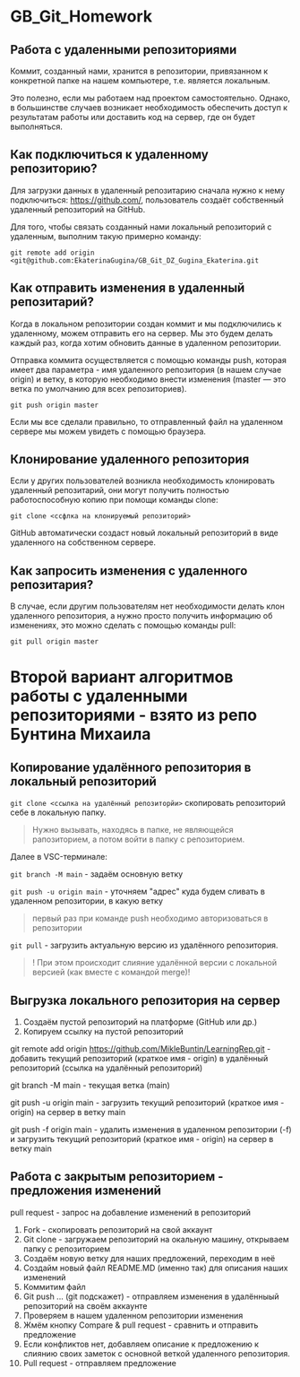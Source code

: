 # GB_Git_Homework
## Работа с удаленными репозиториями
Коммит, созданный нами, хранится в репозитории, привязанном к конкретной папке на нашем компьютере, т.е. является локальным. 

Это полезно, если мы работаем над проектом самостоятельно. Однако, в большинстве случаев возникает необходимость обеспечить доступ к результатам работы или доставить код на сервер, где он будет выполняться.

##  Как подключиться к удаленному репозитoрию?

Для загрузки данных в удаленный репозитарию сначала нужно к нему подключиться:   https://github.com/, пользователь создаёт собственный удаленный репозиторий на GitHub.

Для того, чтобы связать созданный нами локальный репозиторий с удаленным, выполним такую примерно команду:

`git remote add origin <git@github.com:EkaterinaGugina/GB_Git_DZ_Gugina_Ekaterina.git`

## Как отправить изменения в удаленный репозитарий?

Когда в локальном репозитории создан коммит и мы подключились к удаленному, можем отправить его на сервер. Мы это будем делать каждый раз, когда хотим обновить данные в удаленном репозитории.

Отправка коммита осуществляется с помощью команды push, которая имеет два параметра - имя удаленного репозитория (в нашем случае origin) и ветку, в которую необходимо внести изменения (master — это ветка по умолчанию для всех репозиториев).

`git push origin master`

Если мы все сделали правильно, то отправленный файл на удаленном сервере мы можем увидеть с помощью браузера. 

## Клонирование удаленного репозитория

Если у других пользователей возникла необходимость клонировать удаленный репозитарий, они могут получить полностью работоспособную копию при помощи команды clone:

`git clone <ссфлка на клонируемый репозиторий>`

GitHub автоматически создаст новый локальный репозитoрий в виде удаленного на собственном сервере.

## Как запросить изменения с удаленного репозитария?

В случае, если другим пользователям нет необходимости делать клон удаленного репозитoрия, а нужно просто получить информацию об изменениях, это можно сделать с помощью команды pull:

`git pull origin master`


# Второй вариант алгоритмов работы с удаленными репозиториями - взято из репо Бунтина Михаила

## Копирование удалённого репозитория в локальный репозиторий

`git clone <ссылка на удалённый репозиторйи>` скопировать репозиторий себе в локальную папку. 

>Нужно вызывать, находясь в папке, не являющейся рапозиторием, а потом войти в папку с репозиторием.

Далее в VSC-терминале:

`git branch -М main` - задаём основную ветку

`git push -u origin main` - уточняем "адрес" куда будем сливать в удаленном репозитории, в какую ветку

>первый раз при команде push необходимо авторизоваться в репозитории

`git pull` - загрузить актуальную версию из удалённого репозитория.
> ! При этом происходит слияние удалённой версии с локальной версией (как вместе с командой merge)!

## Выгрузка локального репозитория на сервер

1. Создаём пустой репозиторий на платформе (GitHub или др.)
2. Копируем ссылку на пустой репозиторий
    
 git remote add origin https://github.com/MikleBuntin/LearningRep.git - добавить текущий репозиторий (краткое имя - origin) в удалённый репозиторий (ссылка на удалённый репозиторий)

git branch -M main - текущая ветка (main)

git push -u origin main  - загрузить текущий репозиторий (краткое имя - origin) на сервер в ветку main

git push -f origin main - удалить изменения в удаленном репозитории (-f) и загрузить текущий репозиторий (краткое имя - origin) на сервер в ветку main

  
## Работа с закрытым репозиторием - предложения изменений
  
  pull request - запрос на добавление изменений в репозиторий

1. Fork - cкопировать репозиторий на свой аккаунт
2. Git clone - загружаем репозиторий на окальную машину, открываем папку с репозиторием
3. Создаём новую ветку для наших предложений, переходим в неё
4. Создайм новый файл README.MD (именно так) для описания наших изменений
5. Коммитим файл
6. Git push ... (git подскажет) - отправляем изменения в удалённыый репозиторий на своём аккаунте
7. Проверяем в нашем удаленном репозитории изменения
8. Жмём кнопку Compare & pull request - сравнить и отправить предложение
9. Если конфликтов нет, добавляем описание к предложению к слиянию своих заметок с основной веткой удаленного репозитория.
10. Pull request - отправляем предложение

